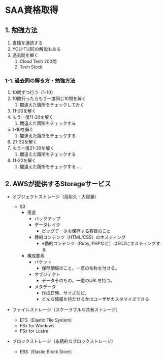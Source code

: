 # SAA資格取得

## 1. 勉強方法

1. 書籍を通読する
2. YOU-TUBEの解説もある
3. 過去問を解く
   1. Cloud Tech 200問
   2. Tech Stock

### 1-1. 過去問の解き方・勉強方法

1. 10問ずつ行う（1-10）
2. 10問行ったらもう一度同じ10問を解く
   1. 間違えた箇所をチェックしておく
3. 11-20を解く
4. もう一度11-20を解く
   1. 間違えた箇所をチェックする
5. 1-10を解く
   1. 間違えた箇所をチェックする
6. 21-30を解く
7. もう一度21-30を解く
   1. 間違えた箇所をチェックする
8. 11-20を解く
   1. 間違えた箇所をチェックする
...


## 2. AWSが提供するStorageサービス

- オブジェクトストレージ（高耐久・大容量）
  - S3
    - 用途
      - バックアップ
      - データレイク
        - ビッグデータを保存する容器のこと
      - 静的コンテンツ（HTML/CSS）のホスティング
        - ※動的コンテンツ（Ruby, PHPなど）はEC2にホスティングする
    - 構成要素
      - バケット
        - 保存領域のこと。一意の名称を付ける。
      - オブジェクト
        - データそのもの。一意のURLを持つ。
      - メタデータ
        - 作成日時、サイズなど。
        - どんな情報を持たせるかはユーザがカスタマイズできる



- ファイルストレージ（スケーラブルな共有ストレージ）
  - EFS（Elastic File System）
  - FSx for Windows
  - FSx for Lustre
- ブロックストレージ（永続的なブロックストレージ）
  - EBS（Elastic Block Store）
